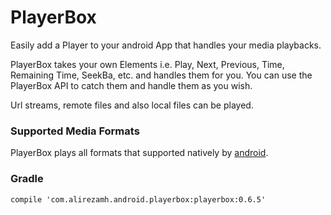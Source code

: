 # PlayerBox
Easily add a Player to your android App that handles your media playbacks.

PlayerBox takes your own Elements i.e. Play, Next, Previous, Time, Remaining Time, SeekBa, etc. and handles them for you. You can use the PlayerBox API to catch them and handle them as you wish.

Url streams, remote files and also local files can be played.

### Supported Media Formats
PlayerBox plays all formats that supported natively by [android](https://developer.android.com/guide/appendix/media-formats.html).

### Gradle

    compile 'com.alirezamh.android.playerbox:playerbox:0.6.5'
